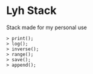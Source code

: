 # Lyh Stack

Stack made for my personal use

    > print();
    > log();
    > inverse();
    > range();
    > save();
    > append();
